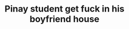 ---
layout: post
title: Pinay student get fuck in his boyfriend house
duration: '05:47'
view: 163
rate: 2
video: 'https://flashservice.xvideos.com/embedframe/26110587'
category: 
 - amateur
 - beautiful
 - curvy
 - pinay
 - rough
 - student
tags: 
 - ass
 - booty
 - chinita
 - doggystyle
 - fucked
 - gorgeous
 - ontop
 - pinay-sex
priority: 0.9
changefreq: daily
---